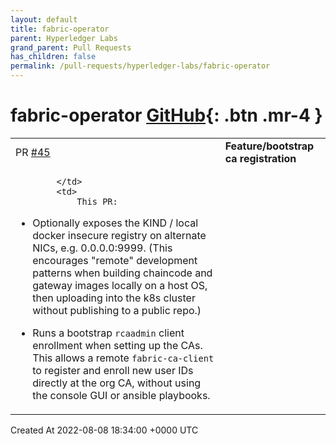 ```yaml
---
layout: default
title: fabric-operator
parent: Hyperledger Labs
grand_parent: Pull Requests
has_children: false
permalink: /pull-requests/hyperledger-labs/fabric-operator
---
```


# fabric-operator <span class="fs-3 right-align">[GitHub](https://github.com/hyperledger-labs/fabric-operator){: .btn .mr-4 }</span>


<div>
    <table>
        <tr>
            <td>
                PR <a href="https://github.com/hyperledger-labs/fabric-operator/pull/45" class=".btn">#45</a>
            </td>
            <td>
                <b>
                    Feature/bootstrap ca registration
                </b>
            </td>
        </tr>
        <tr>
            <td>
                
            </td>
            <td>
                This PR: 

- Optionally exposes the KIND / local docker insecure registry on alternate NICs, e.g. 0.0.0.0:9999.  (This encourages "remote" development patterns when building chaincode and gateway images locally on a host OS, then uploading into the k8s cluster without publishing to a public repo.)

- Runs a bootstrap `rcaadmin` client enrollment when setting up the CAs.  This allows a remote `fabric-ca-client` to register and enroll new user IDs directly at the org CA, without using the console GUI or ansible playbooks. 
            </td>
        </tr>
    </table>
    <div class="right-align">
        Created At 2022-08-08 18:34:00 +0000 UTC
    </div>
</div>

